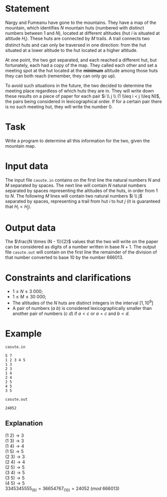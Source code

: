 # Statement

Nargy and Fumeanu have gone to the mountains. They have a map of the mountain, which identifies $N$ mountain huts (numbered with distinct numbers between $1$ and $N$), located at different altitudes (hut $i$ is situated at altitude $H_i$). These huts are connected by $M$ trails. A trail connects two distinct huts and can only be traversed in one direction: from the hut situated at a lower altitude to the hut located at a higher altitude.

At one point, the two got separated, and each reached a different hut, but fortunately, each had a copy of the map. They called each other and set a meeting spot at the hut located at the **minimum** altitude among those huts they can both reach (remember, they can only go up).

To avoid such situations in the future, the two decided to determine the meeting place regardless of which huts they are in. They will write down these results on a piece of paper for each pair $i \\ j \\ (1 \\leq i < j \\leq N)$, the pairs being considered in lexicographical order. If for a certain pair there is no such meeting hut, they will write the number $0$.

# Task

Write a program to determine all this information for the two, given the mountain map.

# Input data

The input file `casute.in` contains on the first line the natural numbers $N$ and $M$ separated by spaces. The next line will contain $N$ natural numbers separated by spaces representing the altitudes of the huts, in order from $1$ to $N$. The following $M$ lines will contain two natural numbers $i \\ j$ separated by spaces, representing a trail from hut $i$ to hut $j$ (it is guaranteed that $H_i < H_j$).

# Output data

The $\frac{N \times (N - 1)}{2}$ values that the two will write on the paper can be considered as digits of a number written in base $N + 1$. The output file `casute.out` will contain on the first line the remainder of the division of that number converted to base $10$ by the number $666013$.

# Constraints and clarifications

* $1 \leq N \leq 3\ 000$;
* $1 \leq M \leq 30\ 000$;
* The altitudes of the $N$ huts are distinct integers in the interval $[1, 10^9]$
* A pair of numbers $(a\ b)$ is considered lexicographically smaller than another pair of numbers $(c\ d)$ if $a < c$ or $a = c$ and $b < d$.

# Example

`casute.in`
```
5 7
1 2 3 4 5
1 3
2 3
1 4
2 4
2 5
4 5
3 5
```

`casute.out`
```
24052
```

## Explanation

$(1\ 2) \rightarrow 3$  
$(1\ 3) \rightarrow 3$  
$(1\ 4) \rightarrow 4$  
$(1\ 5) \rightarrow 5$  
$(2\ 3) \rightarrow 3$  
$(2\ 4) \rightarrow 4$  
$(2\ 5) \rightarrow 5$  
$(3\ 4) \rightarrow 5$  
$(3\ 5) \rightarrow 5$  
$(4\ 5) \rightarrow 5$  
$3345345555_{(6)} = 36654767_{(10)} = 24052 \ (mod \ 666013)$